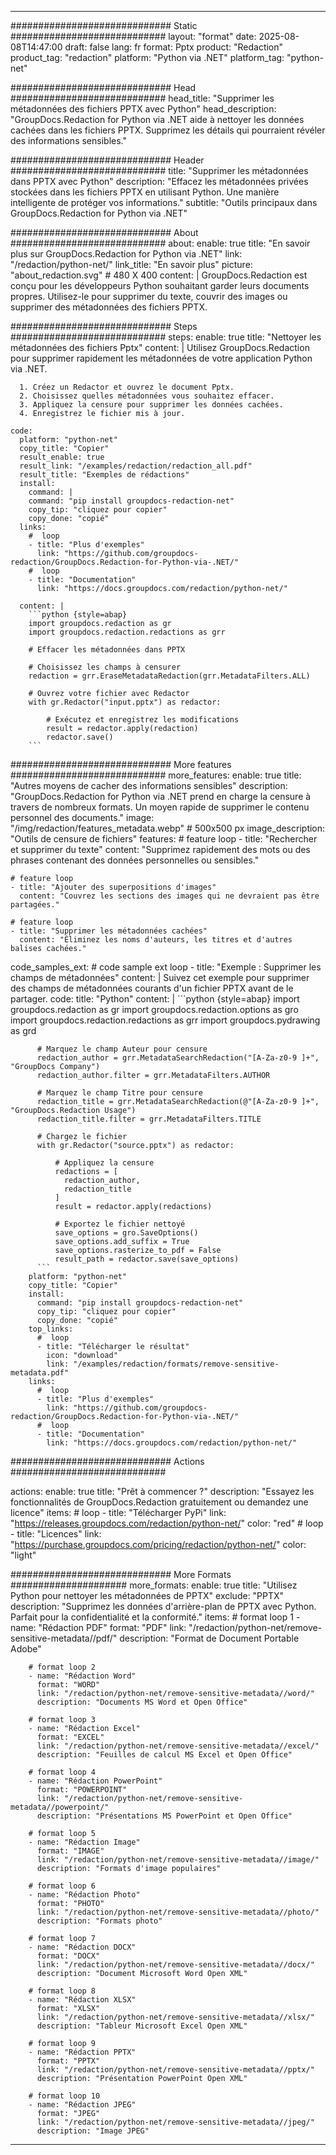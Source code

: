 
---
############################# Static ############################
layout: "format"
date:  2025-08-08T14:47:00
draft: false
lang: fr
format: Pptx
product: "Redaction"
product_tag: "redaction"
platform: "Python via .NET"
platform_tag: "python-net"

############################# Head ############################
head_title: "Supprimer les métadonnées des fichiers PPTX avec Python"
head_description: "GroupDocs.Redaction for Python via .NET aide à nettoyer les données cachées dans les fichiers PPTX. Supprimez les détails qui pourraient révéler des informations sensibles."

############################# Header ############################
title: "Supprimer les métadonnées dans PPTX avec Python" 
description: "Effacez les métadonnées privées stockées dans les fichiers PPTX en utilisant Python. Une manière intelligente de protéger vos informations."
subtitle: "Outils principaux dans GroupDocs.Redaction for Python via .NET" 

############################# About ############################
about:
    enable: true
    title: "En savoir plus sur GroupDocs.Redaction for Python via .NET"
    link: "/redaction/python-net/"
    link_title: "En savoir plus"
    picture: "about_redaction.svg" # 480 X 400
    content: |
       GroupDocs.Redaction est conçu pour les développeurs Python souhaitant garder leurs documents propres. Utilisez-le pour supprimer du texte, couvrir des images ou supprimer des métadonnées des fichiers PPTX.

############################# Steps ############################
steps:
    enable: true
    title: "Nettoyer les métadonnées des fichiers Pptx"
    content: |
      Utilisez GroupDocs.Redaction pour supprimer rapidement les métadonnées de votre application Python via .NET.
      
      1. Créez un Redactor et ouvrez le document Pptx.
      2. Choisissez quelles métadonnées vous souhaitez effacer.
      3. Appliquez la censure pour supprimer les données cachées.
      4. Enregistrez le fichier mis à jour.
   
    code:
      platform: "python-net"
      copy_title: "Copier"
      result_enable: true
      result_link: "/examples/redaction/redaction_all.pdf"
      result_title: "Exemples de rédactions"
      install:
        command: |
        command: "pip install groupdocs-redaction-net"
        copy_tip: "cliquez pour copier"
        copy_done: "copié"
      links:
        #  loop
        - title: "Plus d'exemples"
          link: "https://github.com/groupdocs-redaction/GroupDocs.Redaction-for-Python-via-.NET/"
        #  loop
        - title: "Documentation"
          link: "https://docs.groupdocs.com/redaction/python-net/"
          
      content: |
        ```python {style=abap}
        import groupdocs.redaction as gr
        import groupdocs.redaction.redactions as grr

        # Effacer les métadonnées dans PPTX

        # Choisissez les champs à censurer
        redaction = grr.EraseMetadataRedaction(grr.MetadataFilters.ALL)

        # Ouvrez votre fichier avec Redactor
        with gr.Redactor("input.pptx") as redactor:

            # Exécutez et enregistrez les modifications
            result = redactor.apply(redaction)
            redactor.save()
        ```            


############################# More features ############################
more_features:
  enable: true
  title: "Autres moyens de cacher des informations sensibles"
  description: "GroupDocs.Redaction for Python via .NET prend en charge la censure à travers de nombreux formats. Un moyen rapide de supprimer le contenu personnel des documents."
  image: "/img/redaction/features_metadata.webp" # 500x500 px
  image_description: "Outils de censure de fichiers"
  features:
    # feature loop
    - title: "Rechercher et supprimer du texte"
      content: "Supprimez rapidement des mots ou des phrases contenant des données personnelles ou sensibles."

    # feature loop
    - title: "Ajouter des superpositions d'images"
      content: "Couvrez les sections des images qui ne devraient pas être partagées."

    # feature loop
    - title: "Supprimer les métadonnées cachées"
      content: "Éliminez les noms d'auteurs, les titres et d'autres balises cachées."
      
  code_samples_ext:
    # code sample ext loop
    - title: "Exemple : Supprimer les champs de métadonnées"
      content: |
        Suivez cet exemple pour supprimer des champs de métadonnées courants d'un fichier PPTX avant de le partager.
      code:
        title: "Python"
        content: |
          ```python {style=abap}
          import groupdocs.redaction as gr
          import groupdocs.redaction.options as gro
          import groupdocs.redaction.redactions as grr
          import groupdocs.pydrawing as grd

          # Marquez le champ Auteur pour censure
          redaction_author = grr.MetadataSearchRedaction("[A-Za-z0-9 ]+", "GroupDocs Company")
          redaction_author.filter = grr.MetadataFilters.AUTHOR

          # Marquez le champ Titre pour censure
          redaction_title = grr.MetadataSearchRedaction(@"[A-Za-z0-9 ]+", "GroupDocs.Redaction Usage")
          redaction_title.filter = grr.MetadataFilters.TITLE

          # Chargez le fichier
          with gr.Redactor("source.pptx") as redactor:

              # Appliquez la censure
              redactions = [
                redaction_author,
                redaction_title
              ]
              result = redactor.apply(redactions)

              # Exportez le fichier nettoyé
              save_options = gro.SaveOptions()
              save_options.add_suffix = True
              save_options.rasterize_to_pdf = False
              result_path = redactor.save(save_options)
          ```
        platform: "python-net"
        copy_title: "Copier"
        install:
          command: "pip install groupdocs-redaction-net"
          copy_tip: "cliquez pour copier"
          copy_done: "copié"
        top_links:
          #  loop
          - title: "Télécharger le résultat"
            icon: "download"
            link: "/examples/redaction/formats/remove-sensitive-metadata.pdf"
        links:
          #  loop
          - title: "Plus d'exemples"
            link: "https://github.com/groupdocs-redaction/GroupDocs.Redaction-for-Python-via-.NET/"
          #  loop
          - title: "Documentation"
            link: "https://docs.groupdocs.com/redaction/python-net/"


############################# Actions ############################

actions:
  enable: true
  title: "Prêt à commencer ?"
  description: "Essayez les fonctionnalités de GroupDocs.Redaction gratuitement ou demandez une licence"
  items:
    #  loop
    - title: "Télécharger PyPi"
      link: "https://releases.groupdocs.com/redaction/python-net/"
      color: "red"
        #  loop
    - title: "Licences"
      link: "https://purchase.groupdocs.com/pricing/redaction/python-net/"
      color: "light"


############################# More Formats #####################
more_formats:
    enable: true
    title: "Utilisez Python pour nettoyer les métadonnées de PPTX"
    exclude: "PPTX"
    description: "Supprimez les données d'arrière-plan de PPTX avec Python. Parfait pour la confidentialité et la conformité."
    items: 
        # format loop 1
        - name: "Rédaction PDF"
          format: "PDF"
          link: "/redaction/python-net/remove-sensitive-metadata//pdf/"
          description: "Format de Document Portable Adobe"

        # format loop 2
        - name: "Rédaction Word"
          format: "WORD"
          link: "/redaction/python-net/remove-sensitive-metadata//word/"
          description: "Documents MS Word et Open Office"
          
        # format loop 3
        - name: "Rédaction Excel"
          format: "EXCEL"
          link: "/redaction/python-net/remove-sensitive-metadata//excel/"
          description: "Feuilles de calcul MS Excel et Open Office"

        # format loop 4
        - name: "Rédaction PowerPoint"
          format: "POWERPOINT"
          link: "/redaction/python-net/remove-sensitive-metadata//powerpoint/"
          description: "Présentations MS PowerPoint et Open Office"

        # format loop 5
        - name: "Rédaction Image"
          format: "IMAGE"
          link: "/redaction/python-net/remove-sensitive-metadata//image/"
          description: "Formats d'image populaires"

        # format loop 6
        - name: "Rédaction Photo"
          format: "PHOTO"
          link: "/redaction/python-net/remove-sensitive-metadata//photo/"
          description: "Formats photo"

        # format loop 7
        - name: "Rédaction DOCX"
          format: "DOCX"
          link: "/redaction/python-net/remove-sensitive-metadata//docx/"
          description: "Document Microsoft Word Open XML"
          
        # format loop 8
        - name: "Rédaction XLSX"
          format: "XLSX"
          link: "/redaction/python-net/remove-sensitive-metadata//xlsx/"
          description: "Tableur Microsoft Excel Open XML"
          
        # format loop 9
        - name: "Rédaction PPTX"
          format: "PPTX"
          link: "/redaction/python-net/remove-sensitive-metadata//pptx/"
          description: "Présentation PowerPoint Open XML"

        # format loop 10
        - name: "Rédaction JPEG"
          format: "JPEG"
          link: "/redaction/python-net/remove-sensitive-metadata//jpeg/"
          description: "Image JPEG"


---